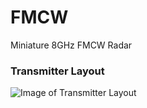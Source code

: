 # FMCW
Miniature 8GHz FMCW Radar

### Transmitter Layout
![Image of Transmitter Layout](https://github.com/jouyang3/FMCW/blob/master/PCB/Transmitter/Layout.PNG)